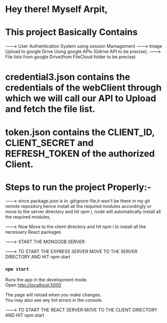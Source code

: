 # Hey there! Myself Arpit,


# This project Basically Contains 
---> User Authentication System using session Mamagement
---> Image Upload to google Drive Using google APIs (Gdrive API to be precise),
---> File lists from google Drive(from FileCloud folder to be precise)


# credential3.json contains the credentials of the webClient through which we will call our API to Upload and fetch the file list.

# token.json contains the CLIENT_ID, CLIENT_SECRET and REFRESH_TOKEN of the authorized Client.

# Steps to run the project Properly:-

---> since package.json is in .gitignore file,it won't be there in my git remote repository,hence install all the required modules accordingly or move to the server directory and  hit *npm i*, node will automatically install all the required modules,

---> Now Move to the client directory and hit npm i to install all the necessary React packages

---> START THE MONGODB SERVER

---> TO START THE EXPRESS SERVER MOVE TO THE SERVER DIRECTORY AND HIT npm start
### `npm start`

Runs the app in the development mode.\
Open [http://localhost:5000](http://localhost:5000) 

The page will reload when you make changes.\
You may also see any lint errors in the console.

---> TO START THE REACT SERVER MOVE TO THE CLIENT DIRECTORY AND HIT npm start
